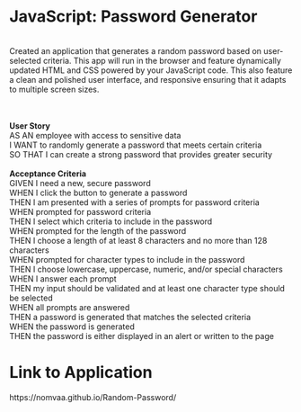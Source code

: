 <h1>JavaScript: Password Generator</h1><BR>
Created an application that generates a random password based on user-selected criteria. This app will run in the browser and feature dynamically updated HTML and CSS powered by your JavaScript code. This also feature a clean and polished user interface, and responsive ensuring that it adapts to multiple screen sizes.

<BR><BR>
<B>User Story</b><BR>
AS AN employee with access to sensitive data<br>
I WANT to randomly generate a password that meets certain criteria<BR>
SO THAT I can create a strong password that provides greater security<BR>
<BR>
  <b>Acceptance Criteria</b><BR>
GIVEN I need a new, secure password<BR>
WHEN I click the button to generate a password<BR>
THEN I am presented with a series of prompts for password criteria<BR>
WHEN prompted for password criteria<BR>
THEN I select which criteria to include in the password<BR>
WHEN prompted for the length of the password<BR>
THEN I choose a length of at least 8 characters and no more than 128 characters<BR>
WHEN prompted for character types to include in the password<BR>
THEN I choose lowercase, uppercase, numeric, and/or special characters<BR>
WHEN I answer each prompt<BR>
THEN my input should be validated and at least one character type should be selected<BR>
WHEN all prompts are answered<BR>
THEN a password is generated that matches the selected criteria<BR>
WHEN the password is generated<BR>
THEN the password is either displayed in an alert or written to the page

<h1>Link to Application</h1>
https://nomvaa.github.io/Random-Password/
